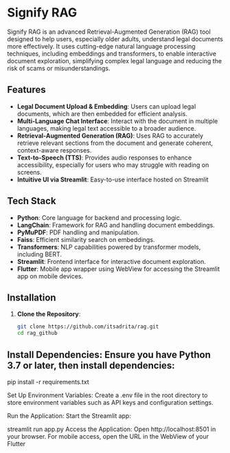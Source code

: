 # Signify RAG

Signify RAG is an advanced Retrieval-Augmented Generation (RAG) tool designed to help users, especially older adults, understand legal documents more effectively. It uses cutting-edge natural language processing techniques, including embeddings and transformers, to enable interactive document exploration, simplifying complex legal language and reducing the risk of scams or misunderstandings.

## Features

- **Legal Document Upload & Embedding**: Users can upload legal documents, which are then embedded for efficient analysis.
- **Multi-Language Chat Interface**: Interact with the document in multiple languages, making legal text accessible to a broader audience.
- **Retrieval-Augmented Generation (RAG)**: Uses RAG to accurately retrieve relevant sections from the document and generate coherent, context-aware responses.
- **Text-to-Speech (TTS)**: Provides audio responses to enhance accessibility, especially for users who may struggle with reading on screens.
- **Intuitive UI via Streamlit**: Easy-to-use interface hosted on Streamlit

## Tech Stack

- **Python**: Core language for backend and processing logic.
- **LangChain**: Framework for RAG and handling document embeddings.
- **PyMuPDF**: PDF handling and manipulation.
- **Faiss**: Efficient similarity search on embeddings.
- **Transformers**: NLP capabilities powered by transformer models, including BERT.
- **Streamlit**: Frontend interface for interactive document exploration.
- **Flutter**: Mobile app wrapper using WebView for accessing the Streamlit app on mobile devices.

## Installation

1. **Clone the Repository**:
   ```bash
   git clone https://github.com/itsadrita/rag.git
   cd rag_github


## Install Dependencies: Ensure you have Python 3.7 or later, then install dependencies:


pip install -r requirements.txt

Set Up Environment Variables: Create a .env file in the root directory to store environment variables such as API keys and configuration settings.

Run the Application: Start the Streamlit app:

streamlit run app.py
Access the Application: Open http://localhost:8501 in your browser. For mobile access, open the URL in the WebView of your Flutter




